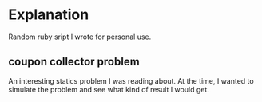 Explanation
===========

Random ruby sript I wrote for personal use.

coupon collector problem
------------------------

An interesting statics problem I was reading about. At the time, I wanted to  simulate the problem and see what kind of result I would get.

